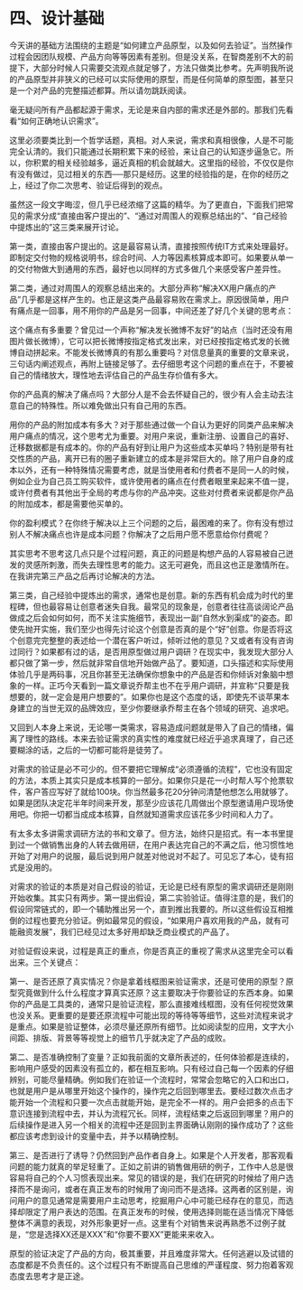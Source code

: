 # 四、设计基础

今天讲的基础方法围绕的主题是“如何建立产品原型，以及如何去验证”。当然操作过程会因团队规模、产品方向等等因素有差别。但是没关系，在智商差别不大的前提下，大部分时候人只需要交流观点就足够了，方法只做类比参考。先声明我所说的产品原型并非狭义的已经可以实际使用的原型，而是任何简单的原型图，甚至只是一个对产品的完整描述都算。所以请勿跳跃阅读。

毫无疑问所有产品都起源于需求，无论是来自内部的需求还是外部的。那我们先看看“如何正确地认识需求”。

这里必须要类比到一个哲学话题，真相。对人来说，需求和真相很像，人是不可能完全认清的。我们只能通过长期积累下来的经验，来让自己的认知逐步逼急它。所以，你积累的相关经验越多，逼近真相的机会就越大。这里指的经验，不仅仅是你有没有做过，见过相关的东西──那只是经历。这里的经验指的是，在你的经历之上，经过了你二次思考、验证后得到的观点。

虽然这一段文字晦涩，但几乎已经浓缩了这篇的精华。为了更直白，下面我们把常见的需求分成“直接由客户提出的”、“通过对周围人的观察总结出的”、“自己经验中提炼出的”这三类来展开讨论。

第一类，直接由客户提出的。这是最容易认清，直接按照传统IT方式来处理最好。即制定交付物的规格说明书，综合时间、人力等因素核算成本即可。如果要从单一的交付物做大到通用的东西，最好也以同样的方式多做几个来感受客户差异性。

第二类，通过对周围人的观察总结出来的。大部分声称“解决XX用户痛点的产品”几乎都是这样产生的。也正是这类产品最容易败在需求上。原因很简单，用户有痛点是一回事，用不用你的产品是另一回事，中间还差了好几个关键的思考点：

这个痛点有多重要？曾见过一个声称“解决发长微博不友好”的站点（当时还没有用图片做长微博），它可以把长微博按指定格式发出来，对已经按指定格式发的长微博自动拼起来。不能发长微博真的有那么重要吗？对信息量真的重要的文章来说，三句话内阐述观点，再附上链接足够了。去仔细思考这个问题的重点在于，不要被自己的情绪放大，理性地去评估自己的产品生存价值有多大。

你的产品真的解决了痛点吗？大部分人是不会去怀疑自己的，很少有人会主动去注意自己的特殊性。所以难免做出只有自己用的东西。

用你的产品的附加成本有多大？对于那些通过做一个自认为更好的同类产品来解决用户痛点的情况，这个思考尤为重要。对用户来说，重新注册、设置自己的喜好、迁移数据都是有成本的。你的产品有好到让用户为这些成本买单吗？特别是带有社交性质的产品，离开已有的圈子重新建立的成本是非常巨大的。除了用户自身的成本以外，还有一种特殊情况需要考虑，就是当使用者和付费者不是同一人的时候，例如企业为自己员工购买软件，或许使用者的痛点在付费者眼里来起来不值一提，或许付费者有其他出于全局的考虑与你的产品冲突。这些对付费者来说都是你产品的附加成本，都是需要他买单的。

你的盈利模式？在你终于解决以上三个问题的之后，最困难的来了。你有没有想过别人不解决痛点也许是成本问题？你解决了之后用户愿不愿意给你付费呢？

其实思考不思考这几点只是个过程问题，真正的问题是构想产品的人容易被自己迸发的灵感所刺激，而失去理性思考的能力。这无可避免，而且这也正是激情所在。在我讲完第三产品之后再讨论解决的方法。

第三类，自己经验中提炼出的需求，通常也是创意。新的东西有机会成为时代的里程碑，但也最容易让创意者迷失自我。最常见的现象是，创意者往往高谈阔论产品做成之后会如何如何，而不关注实施细节，表现出一副“自然水到渠成”的姿态。即使先抛开实施，我们至少也得先讨论这个创意是否真的是个“好”创意。你是否将这个创意完完整整的表述给一个潜在客户听过，倾听过他的意见？又或者有没有咨询过同行？如果都有过的话，是否用原型做过用户调研？在现实中，我发现大部分人都只做了第一步，然后就非常自信地开始做产品了。要知道，口头描述和实际使用体验几乎是两码事，况且你甚至无法确保你想象中的产品是否和你倾诉对象脑中想象的一样。正巧今天看到一篇文章说乔帮主也不在乎用户调研，并宣称“只要是我想要的，就一定会是用户想要的”。如果你也是这个态度的话，即使先不谈苹果本身建立的当世无双的品牌效应，至少你要继承乔帮主在各个领域的研究、追求吧。

又回到人本身上来说，无论哪一类需求，容易造成问题就是带入了自己的情绪，偏离了理性的路线。本来去验证需求的真实性的难度就已经近乎追求真理了，自己还要糊涂的话，之后的一切都可能将是徒劳了。

对需求的验证是必不可少的。但不要把它理解成“必须遵循的流程”，它也没有固定的方法，本质上其实只是成本核算的一部分。如果你只是花一小时帮人写个抢票软件，客户答应写好了就给100块。你当然最多花20分钟问清楚他想怎么用就够了。如果是团队决定花半年时间来开发，那至少应该花几周做出个原型邀请用户现场使用吧。你把一切都当成成本核算，自然就知道需求应该花多少时间和人力了。

有太多太多讲需求调研方法的书和文章了。但方法，始终只是招式。有一本书里提到过一个做销售出身的人转去做用研，在用户表达完自己的不满之后，他习惯性地开始了对用户的说服，最后说到用户就差对他说对不起了。可见忘了本心，徒有招式是没用的。

对需求的验证的本质是对自己假设的验证，无论是已经有原型的需求调研还是刚刚开始收集。其实只有两步。第一提出假设，第二实验验证。值得注意的是，我们的假设同常链式的，即一个辅助推出另一个，直到推出我要的。所以这些假设互相推倒的过程也要充分验证。例如最常见的假设，“如果用户喜欢用我的产品，就有可能融资发展”，我们已经见过太多好用却缺乏商业模式的产品了。

对验证假设来说，过程是真正的重点，你是否真正的重视了需求从这里完全可以看出来。三个关键点：

第一、是否还原了真实情况？你是拿着线框图来验证需求，还是可使用的原型？原型究竟做到什么什么程度才算真实还原？这主要取决于你要验证的东西本身。如果你的产品是工具类的，通常只是验证流程，那么直接难线框图，没有任何视觉效果也没关系。更重要的是要还原流程中可能出现的等待等等细节，这些对流程来说才是重点。如果是验证整体，必须尽量还原所有细节。比如阅读型的应用，文字大小间距、排版、背景等等视觉上的细节几乎就决定了产品的成败。

第二、是否准确控制了变量？正如我前面的文章所表述的，任何体验都是连续的，影响用户感受的因素没有孤立的，都在相互影响。只有经过自己每一个因素的仔细辨别，可能尽量精确。例如我们在验证一个流程时，常常会忽略它的入口和出口，也就是用户是从哪里开始这个操作的，操作完之后回到哪里去。要经过数次点击才能开始一个流程和只要一次点击就能开始，是完全不一样的。用户会把多的点击下意识连接到流程中去，并认为流程冗长。同样，流程结束之后返回到哪里？用户的后续操作是进入另一个相关的流程中还是回到主界面确认刚刚的操作成功了？这些都应该考虑到设计的变量中去，并予以精确控制。

第三、是否进行了诱导？仍然回到产品作者自身上。如果是个人开发者，那客观看问题的能力就真的举足轻重了。正如之前讲的销售做用研的例子，工作中人总是很容易将自己的个人习惯表现出来。常见的错误的是，我们在研究的时候给了用户选择而不是询问，或者在真正发布的时候用了询问而不是选择。这两者的区别是，询问用户的意见通常是需要用户主动思考，挖掘用户心中可能已经存在的意见，而选择却限定了用户表达的范围。在真正发布的时候，使用选择则能在适当情况下降低整体不满意的表现，对外形象更好一点。这里有个对销售来说再熟悉不过例子就是，“您是选择XX还是XXX”和“你要不要XX”更能来来收入。

原型的验证决定了产品的方向，极其重要，并且难度非常大。任何逃避以及试错的态度都是不负责任的。这个过程只有不断提高自己思维的严谨程度、努力抱着客观态度去思考才是正途。
